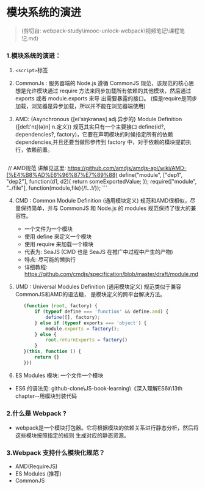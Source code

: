 # 模块系统的演进 
 > (剪切自: webpack-study\imooc-unlock-webpack\视频笔记\课程笔记.md)

### 1.模块系统的演进：
 1. `<script>`标签
 
 2. CommonJs : 服务器端的 Node.js 遵循 CommonJS 规范，该规范的核心思想是允许模块通过 
    require 方法来同步加载所有依赖的其他模块，然后通过 exports 或者 module.exports 来导
    出需要暴露的接口。 (但是require是同步加载，浏览器是异步加载，所以并不能在浏览器端使用)
   
 3. AMD: (Asynchronous {[ei'siŋkrənəs] adj.异步的} Module Definition 
        {[defɪ'nɪʃ(ə)n] n.定义}) 规范其实只有一个主要接口 
        define(id?, dependencies?, factory)，它要在声明模块的时候指定所有的依赖 
        dependencies,并且还要当做形参传到 factory 中，对于依赖的模块提前执行，依赖前置。
    ```javascript
   ​    // AMD规范  讲解见这里: https://github.com/amdjs/amdjs-api/wiki/AMD-(%E4%B8%AD%E6%96%87%E7%89%88)
       define("module", ["dep1", "dep2"], function(d1, d2){
           return someExportedValue;
       });
       require(["module", "../file"], function(module,file){/!*...*!/});
    ```
   
 4. CMD : Common Module Definition (通用模块定义) 规范和AMD很相似，尽量保持简单，并与 
    CommonJS 和 Node.js 的 modules 规范保持了很大的兼容性。
    +  一个文件为一个模块
    + 使用 define 来定义一个模块
    + 使用 require 来加载一个模块
    + 代表为: SeaJS (CMD 也是 SeaJS 在推广中过程中产生的产物)
    + 特点: 尽可能的懒执行
    + 详细教程: https://github.com/cmdjs/specification/blob/master/draft/module.md
    
 5. UMD : Universal Modules Definition (通用模块定义) 规范类似于兼容CommonJS和AMD的语法糖，
   是模块定义的跨平台解决方法。
    ```javascript
       (function (root, factory) {
           if (typeof define === 'function' && define.amd) {
               define([], factory);
           } else if (typeof exports === 'object') {
               module.exports = factory();
           } else {
               root.returnExports = factory()
           }
       }(this, function () {
           return {}
       }))
    ```
   
 6. ES Modules 模块: 一个文件一个模块
  + ES6 的语法见: github-clone\JS-book-learning\《深入理解ES6》\13th chapter--用模块封装代码

### 2.什么是 Webpack ?
  - webpack是一个模块打包器。它将根据模块的依赖关系进行静态分析，然后将这些模块按照指定的规则
    生成对应的静态资源。

### 3.Webpack 支持什么模块化规范？
 - AMD(RequireJS)
 - ES Modules (推荐)
 - CommonJS 
